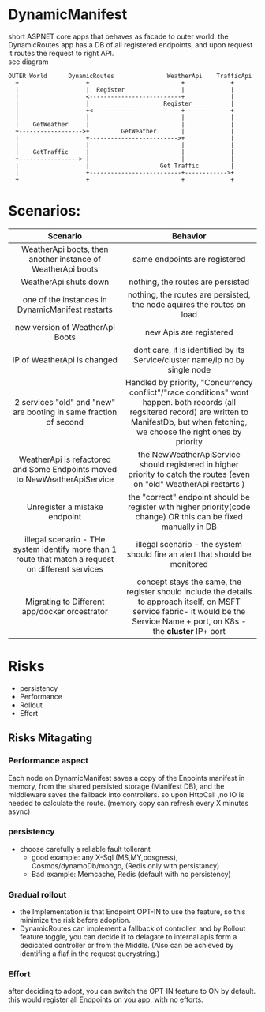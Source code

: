 # DynamicManifest
short ASPNET core apps that behaves as facade to outer world.
the DynamicRoutes app has a DB of all registered endpoints, and upon request it routes the request to right API.  
see diagram

```
OUTER World      DynamicRoutes               WeatherApi    TrafficApi
  +                   +                          +             +
  |                   |  Register                |             |
  |                   <--------------------------+             |
  |                   |                     Register           |
  |                   +<-------------------------+-------------+
  |                   |                          |             |
  |    GetWeather     |                          |             |
  +------------------>+         GetWeather       |             |
  |                   +------------------------->+             |
  |                   |                          |             |
  |    GetTraffic     |                          |             |
  +-----------------> |                          |             |
  |                   |                    Get Traffic         |
  |                   +--------------------------+------------>+
  +                   +                          +             +

```

# Scenarios:
|Scenario|Behavior|
| :---: | :---: |
|  WeatherApi boots,  then another instance of WeatherApi boots | same endpoints are registered|
 | WeatherApi shuts down | nothing, the routes are persisted|
 | one of the instances in DynamicManifest restarts  | nothing, the routes are persisted, the node aquires the routes on load|
 | new version of WeatherApi Boots | new Apis are registered|
 | IP of WeatherApi is changed | dont care, it is identified by its Service/cluster name/ip no by single node|
 | 2 services "old" and "new" are booting in same fraction of second | Handled by priority, "Concurrency conflict"/"race conditions" wont happen. both records (all regsitered record) are written to ManifestDb, but when fetching, we choose the right ones by priority|
 | WeatherApi is refactored and Some Endpoints moved to NewWeatherApiService | the NewWeatherApiService should registered in higher priority to catch the routes (even on "old" WeatherApi restarts ) |
 | Unregister a mistake endpoint| the "correct" endpoint should be register with higher priority(code change) OR this can be fixed manually in DB |
 |  illegal scenario - THe system identify more than 1 route that match a request on different services | illegal scenario - the system should fire an alert that should be monitored  |
  |  Migrating to Different app/docker orcestrator | concept stays the same, the register should include the details to approach itself, on MSFT service fabric- it would be the Service Name + port, on K8s - the **cluster** IP+ port|
 
 

 
 # Risks
* persistency
* Performance 
* Rollout 
* Effort
 
 ## Risks Mitagating
  ### Performance aspect
 Each node on DynamicManifest saves a copy of the Enpoints manifest in memory, from the shared persisted storage (Manifest DB), and the middleware saves the fallback into controllers. so upon HttpCall ,no IO is needed to calculate the route. (memory copy can refresh every X minutes async)
 ### persistency 
  * choose carefully a reliable fault tollerant  
    * good example: any X-Sql (MS,MY,posgress), Cosmos/dynamoDb/mongo, (Redis only with persistancy)
    * Bad example: Memcache, Redis (default with no persistency)
 ### Gradual rollout
 * the Implementation is that Endpoint OPT-IN to use the feature, so this minimize the risk before adoption.
 * DynamicRoutes can implement a fallback of controller, and by Rollout feature toggle, you can decide if to delagate to internal apis form a dedicated controller or from the Middle.  (Also can be achieved by identifing a flaf in the request querystring.) 
 ### Effort
 after deciding to adopt, you can switch the OPT-IN feature to ON by default. this would register all Endpoints on you app, with no efforts. 
 
 
 
 

